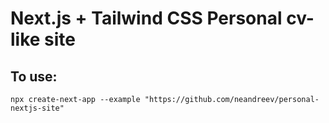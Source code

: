 # Next.js + Tailwind CSS Personal cv-like site

## To use:
```
npx create-next-app --example "https://github.com/neandreev/personal-nextjs-site"
```
